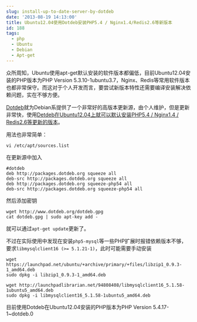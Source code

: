 ```yaml
---
slug: install-up-to-date-server-by-dotdeb
date: '2013-08-19 14:13:00'
title: Ubuntu12.04使用Dotdeb安装PHP5.4 / Nginx1.4/Redis2.6等新版本
id: 188
tags:
  - php
  - Ubuntu
  - Debian
  - Apt-get
---
```


众所周知，Ubuntu使用apt-get默认安装的软件版本都偏低，目前Ubuntu12.04安装的PHP版本为PHP Version 5.3.10-1ubuntu3.7，Nginx、Redis等常用软件版本也都非常保守。而这对于个人开发而言，要尝试新版本特性还需要编译安装解决依赖问题，实在不够方便。

[Dotdeb](http://www.dotdeb.org/)就为Debian系提供了一个非常好的高版本更新源，由个人维护，但是更新非常快，使用[Detdeb在Ubuntu12.04上就可以默认安装PHP5.4 / Nginx1.4 / Redis2.6等更新的版本](http://avnpc.com/pages/install-up-to-date-server-by-dotdeb)。

用法也非常简单：

```
vi /etc/apt/sources.list
```

在更新源中加入

```
#dotdeb
deb http://packages.dotdeb.org squeeze all
deb-src http://packages.dotdeb.org squeeze all
deb http://packages.dotdeb.org squeeze-php54 all
deb-src http://packages.dotdeb.org squeeze-php54 all
```

然后添加密钥

```
wget http://www.dotdeb.org/dotdeb.gpg
cat dotdeb.gpg | sudo apt-key add -
```

就可以通过`apt-get update`更新了。


不过在实际使用中发现在安装`php5-mysql`等一些PHP扩展时报错依赖版本不够，要求`libmysqlclient16 (>= 5.1.21-1)`，此时可能需要手动安装

```
wget https://launchpad.net/ubuntu/+archive/primary/+files/libzip1_0.9.3-1_amd64.deb
sudo dpkg -i libzip1_0.9.3-1_amd64.deb

wget http://launchpadlibrarian.net/94808408/libmysqlclient16_5.1.58-1ubuntu5_amd64.deb
sudo dpkg -i libmysqlclient16_5.1.58-1ubuntu5_amd64.deb
```

目前使用Dotdeb在Ubuntu12.04安装的PHP版本为PHP Version 5.4.17-1~dotdeb.0




